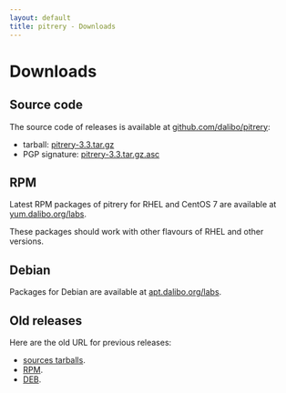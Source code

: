 ```yaml
---
layout: default
title: pitrery - Downloads
---
```


Downloads
=========

Source code
-----------

The source code of releases is available at
[github.com/dalibo/pitrery](https://github.com/dalibo/pitrery/releases):

* tarball:
[pitrery-3.3.tar.gz](https://github.com/dalibo/pitrery/releases/download/v3.3/pitrery-3.3.tar.gz)
* PGP signature: [pitrery-3.3.tar.gz.asc](https://github.com/dalibo/pitrery/releases/download/v3.3/pitrery-3.3.tar.gz.asc)

RPM
---

Latest RPM packages of pitrery for RHEL and CentOS 7 are available at
[yum.dalibo.org/labs](https://yum.dalibo.org/labs).

These packages should work with other flavours of RHEL and other versions.

Debian
------

Packages for Debian are available at [apt.dalibo.org/labs](https://apt.dalibo.org/labs).


Old releases
------------

Here are the old URL for previous releases:

- [sources tarballs](https://dl.dalibo.com/public/pitrery).
- [RPM](https://dl.dalibo.com/public/pitrery/rpms).
- [DEB](https://dl.dalibo.com/public/pitrery/debian).
